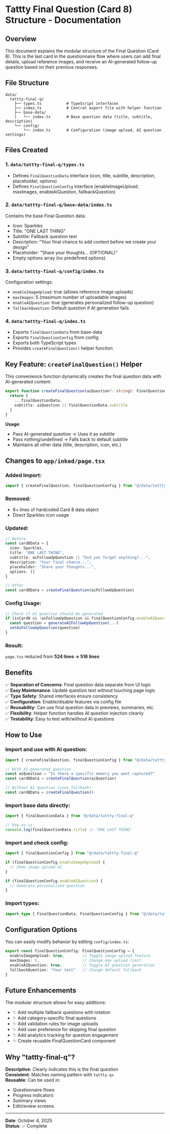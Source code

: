 # Tattty Final Question (Card 8) Structure - Documentation

## Overview

This document explains the modular structure of the Final Question (Card 8). This is the last card in the questionnaire flow where users can add final details, upload reference images, and receive an AI-generated follow-up question based on their previous responses.

## File Structure

```
data/
  tattty-final-q/
    ├── types.ts           # TypeScript interfaces
    ├── index.ts           # Central export file with helper function
    ├── base-data/
    │   └── index.ts       # Base question data (title, subtitle, description)
    └── config/
        └── index.ts       # Configuration (image upload, AI question settings)
```

## Files Created

### 1. `data/tattty-final-q/types.ts`
- Defines `FinalQuestionData` interface (icon, title, subtitle, description, placeholder, options)
- Defines `FinalQuestionConfig` interface (enableImageUpload, maxImages, enableAIQuestion, fallbackQuestion)

### 2. `data/tattty-final-q/base-data/index.ts`
Contains the base Final Question data:
- Icon: Sparkles
- Title: "ONE LAST THING"
- Subtitle: Fallback question text
- Description: "Your final chance to add context before we create your design"
- Placeholder: "Share your thoughts... (OPTIONAL)"
- Empty options array (no predefined options)

### 3. `data/tattty-final-q/config/index.ts`
Configuration settings:
- `enableImageUpload`: true (allows reference image uploads)
- `maxImages`: 5 (maximum number of uploadable images)
- `enableAIQuestion`: true (generates personalized follow-up question)
- `fallbackQuestion`: Default question if AI generation fails

### 4. `data/tattty-final-q/index.ts`
- Exports `finalQuestionData` from base-data
- Exports `finalQuestionConfig` from config
- Exports both TypeScript types
- Provides `createFinalQuestion()` helper function

## Key Feature: `createFinalQuestion()` Helper

This convenience function dynamically creates the final question data with AI-generated content:

```typescript
export function createFinalQuestion(aiQuestion?: string): FinalQuestionData {
  return {
    ...finalQuestionData,
    subtitle: aiQuestion || finalQuestionData.subtitle
  }
}
```

**Usage**:
- Pass AI-generated question → Uses it as subtitle
- Pass nothing/undefined → Falls back to default subtitle
- Maintains all other data (title, description, icon, etc.)

## Changes to `app/inked/page.tsx`

### Added Import:
```typescript
import { createFinalQuestion, finalQuestionConfig } from "@/data/tattty-final-q"
```

### Removed:
- 8+ lines of hardcoded Card 8 data object
- Direct Sparkles icon usage

### Updated:
```typescript
// Before
const card8Data = {
  icon: Sparkles,
  title: "ONE LAST THING",
  subtitle: aiFollowUpQuestion || "Did you forget anything?...",
  description: "Your final chance...",
  placeholder: "Share your thoughts...",
  options: []
}

// After
const card8Data = createFinalQuestion(aiFollowUpQuestion)
```

### Config Usage:
```typescript
// Check if AI question should be generated
if (isCard8 && !aiFollowUpQuestion && finalQuestionConfig.enableAIQuestion) {
  const question = generateAIFollowUpQuestion(...)
  setAiFollowUpQuestion(question)
}
```

### Result:
`page.tsx` reduced from **524 lines → 516 lines**

## Benefits

✅ **Separation of Concerns**: Final question data separate from UI logic  
✅ **Easy Maintenance**: Update question text without touching page logic  
✅ **Type Safety**: Shared interfaces ensure consistency  
✅ **Configuration**: Enable/disable features via config file  
✅ **Reusability**: Can use final question data in previews, summaries, etc.  
✅ **Flexibility**: Helper function handles AI question injection cleanly  
✅ **Testability**: Easy to test with/without AI questions

## How to Use

### Import and use with AI question:
```typescript
import { createFinalQuestion, finalQuestionConfig } from "@/data/tattty-final-q"

// With AI-generated question
const aiQuestion = "Is there a specific memory you want captured?"
const card8Data = createFinalQuestion(aiQuestion)

// Without AI question (uses fallback)
const card8Data = createFinalQuestion()
```

### Import base data directly:
```typescript
import { finalQuestionData } from "@/data/tattty-final-q"

// Use as-is
console.log(finalQuestionData.title) // "ONE LAST THING"
```

### Import and check config:
```typescript
import { finalQuestionConfig } from "@/data/tattty-final-q"

if (finalQuestionConfig.enableImageUpload) {
  // Show image upload UI
}

if (finalQuestionConfig.enableAIQuestion) {
  // Generate personalized question
}
```

### Import types:
```typescript
import type { FinalQuestionData, FinalQuestionConfig } from "@/data/tattty-final-q"
```

## Configuration Options

You can easily modify behavior by editing `config/index.ts`:

```typescript
export const finalQuestionConfig: FinalQuestionConfig = {
  enableImageUpload: true,        // Toggle image upload feature
  maxImages: 5,                   // Change max upload limit
  enableAIQuestion: true,         // Toggle AI question generation
  fallbackQuestion: "Your text"   // Change default fallback
}
```

## Future Enhancements

The modular structure allows for easy additions:
- ✨ Add multiple fallback questions with rotation
- ✨ Add category-specific final questions
- ✨ Add validation rules for image uploads
- ✨ Add user preference for skipping final question
- ✨ Add analytics tracking for question engagement
- ✨ Create reusable FinalQuestionCard component

## Why "tattty-final-q"?

**Descriptive**: Clearly indicates this is the final question  
**Consistent**: Matches naming pattern with `tattty-qs`  
**Reusable**: Can be used in:
- Questionnaire flows
- Progress indicators
- Summary views
- Edit/review screens

---

**Date**: October 4, 2025  
**Status**: ✅ Complete
